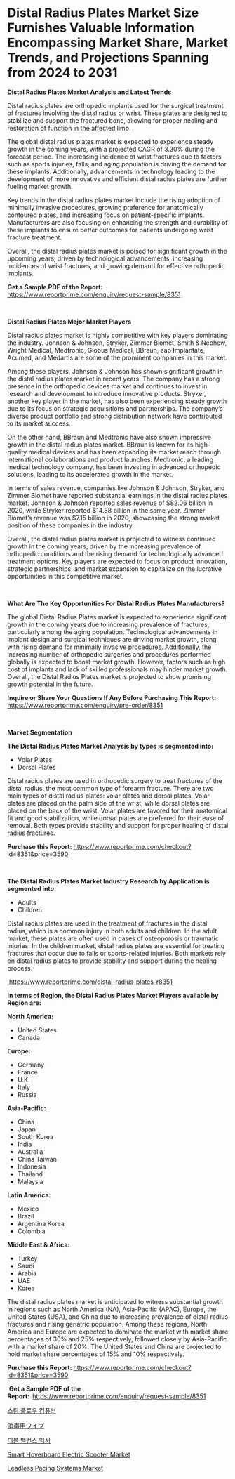<p><h1>Distal Radius Plates Market Size Furnishes Valuable Information Encompassing Market Share, Market Trends, and Projections Spanning from 2024 to 2031</h1></p><p><strong>Distal Radius Plates Market Analysis and Latest Trends</strong></p>
<p><p>Distal radius plates are orthopedic implants used for the surgical treatment of fractures involving the distal radius or wrist. These plates are designed to stabilize and support the fractured bone, allowing for proper healing and restoration of function in the affected limb.</p><p>The global distal radius plates market is expected to experience steady growth in the coming years, with a projected CAGR of 3.30% during the forecast period. The increasing incidence of wrist fractures due to factors such as sports injuries, falls, and aging population is driving the demand for these implants. Additionally, advancements in technology leading to the development of more innovative and efficient distal radius plates are further fueling market growth.</p><p>Key trends in the distal radius plates market include the rising adoption of minimally invasive procedures, growing preference for anatomically contoured plates, and increasing focus on patient-specific implants. Manufacturers are also focusing on enhancing the strength and durability of these implants to ensure better outcomes for patients undergoing wrist fracture treatment.</p><p>Overall, the distal radius plates market is poised for significant growth in the upcoming years, driven by technological advancements, increasing incidences of wrist fractures, and growing demand for effective orthopedic implants.</p></p>
<p><strong>Get a Sample PDF of the Report:&nbsp;</strong> <a href="https://www.reportprime.com/enquiry/request-sample/8351">https://www.reportprime.com/enquiry/request-sample/8351</a></p>
<p>&nbsp;</p>
<p><strong>Distal Radius Plates Major Market Players</strong></p>
<p><p>Distal radius plates market is highly competitive with key players dominating the industry. Johnson & Johnson, Stryker, Zimmer Biomet, Smith & Nephew, Wright Medical, Medtronic, Globus Medical, BBraun, aap Implantate, Acumed, and Medartis are some of the prominent companies in this market.</p><p>Among these players, Johnson & Johnson has shown significant growth in the distal radius plates market in recent years. The company has a strong presence in the orthopedic devices market and continues to invest in research and development to introduce innovative products. Stryker, another key player in the market, has also been experiencing steady growth due to its focus on strategic acquisitions and partnerships. The company’s diverse product portfolio and strong distribution network have contributed to its market success.</p><p>On the other hand, BBraun and Medtronic have also shown impressive growth in the distal radius plates market. BBraun is known for its high-quality medical devices and has been expanding its market reach through international collaborations and product launches. Medtronic, a leading medical technology company, has been investing in advanced orthopedic solutions, leading to its accelerated growth in the market.</p><p>In terms of sales revenue, companies like Johnson & Johnson, Stryker, and Zimmer Biomet have reported substantial earnings in the distal radius plates market. Johnson & Johnson reported sales revenue of $82.06 billion in 2020, while Stryker reported $14.88 billion in the same year. Zimmer Biomet’s revenue was $7.15 billion in 2020, showcasing the strong market position of these companies in the industry.</p><p>Overall, the distal radius plates market is projected to witness continued growth in the coming years, driven by the increasing prevalence of orthopedic conditions and the rising demand for technologically advanced treatment options. Key players are expected to focus on product innovation, strategic partnerships, and market expansion to capitalize on the lucrative opportunities in this competitive market.</p></p>
<p>&nbsp;</p>
<p><strong>What Are The Key Opportunities For Distal Radius Plates Manufacturers?</strong></p>
<p><p>The global Distal Radius Plates market is expected to experience significant growth in the coming years due to increasing prevalence of fractures, particularly among the aging population. Technological advancements in implant design and surgical techniques are driving market growth, along with rising demand for minimally invasive procedures. Additionally, the increasing number of orthopedic surgeries and procedures performed globally is expected to boost market growth. However, factors such as high cost of implants and lack of skilled professionals may hinder market growth. Overall, the Distal Radius Plates market is projected to show promising growth potential in the future.</p></p>
<p><strong>Inquire or Share Your Questions If Any Before Purchasing This Report:</strong> <a href="https://www.reportprime.com/enquiry/pre-order/8351">https://www.reportprime.com/enquiry/pre-order/8351</a></p>
<p>&nbsp;</p>
<p><strong>Market Segmentation</strong></p>
<p><strong>The Distal Radius Plates Market Analysis by types is segmented into:</strong></p>
<p><ul><li>Volar Plates</li><li>Dorsal Plates</li></ul></p>
<p><p>Distal radius plates are used in orthopedic surgery to treat fractures of the distal radius, the most common type of forearm fracture. There are two main types of distal radius plates: volar plates and dorsal plates. Volar plates are placed on the palm side of the wrist, while dorsal plates are placed on the back of the wrist. Volar plates are favored for their anatomical fit and good stabilization, while dorsal plates are preferred for their ease of removal. Both types provide stability and support for proper healing of distal radius fractures.</p></p>
<p><strong>Purchase this Report:&nbsp;</strong><a href="https://www.reportprime.com/checkout?id=8351&price=3590">https://www.reportprime.com/checkout?id=8351&price=3590</a></p>
<p>&nbsp;</p>
<p><strong>The Distal Radius Plates Market Industry Research by Application is segmented into:</strong></p>
<p><ul><li>Adults</li><li>Children</li></ul></p>
<p><p>Distal radius plates are used in the treatment of fractures in the distal radius, which is a common injury in both adults and children. In the adult market, these plates are often used in cases of osteoporosis or traumatic injuries. In the children market, distal radius plates are essential for treating fractures that occur due to falls or sports-related injuries. Both markets rely on distal radius plates to provide stability and support during the healing process.</p></p>
<p><a href="https://www.reportprime.com/distal-radius-plates-r8351">&nbsp;https://www.reportprime.com/distal-radius-plates-r8351</a></p>
<p><strong>In terms of Region, the Distal Radius Plates Market Players available by Region are:</strong></p>
<p>
    <p> <strong> North America: </strong>
        <ul>
            <li>United States</li>
            <li>Canada</li>
        </ul>
        </p> 
    <p> <strong> Europe: </strong>
        <ul>
            <li>Germany</li>
            <li>France</li>
            <li>U.K.</li>
            <li>Italy</li>
            <li>Russia</li>
        </ul>
        </p> 
    <p> <strong> Asia-Pacific: </strong>
        <ul>
            <li>China</li>
            <li>Japan</li>
            <li>South Korea</li>
            <li>India</li>
            <li>Australia</li>
            <li>China Taiwan</li>
            <li>Indonesia</li>
            <li>Thailand</li>
            <li>Malaysia</li>
        </ul>
        </p> 
    <p> <strong> Latin America: </strong>
        <ul>
            <li>Mexico</li>
            <li>Brazil</li>
            <li>Argentina Korea</li>
            <li>Colombia</li>
        </ul>
        </p> 
    <p> <strong> Middle East & Africa: </strong>
        <ul>
            <li>Turkey</li>
            <li>Saudi</li>
            <li>Arabia</li>
            <li>UAE</li>
            <li>Korea</li>
        </ul>
    </p>
    </p>
<p><p>The distal radius plates market is anticipated to witness substantial growth in regions such as North America (NA), Asia-Pacific (APAC), Europe, the United States (USA), and China due to increasing prevalence of distal radius fractures and rising geriatric population. Among these regions, North America and Europe are expected to dominate the market with market share percentages of 30% and 25% respectively, followed closely by Asia-Pacific with a market share of 20%. The United States and China are projected to hold market share percentages of 15% and 10% respectively.</p></p>
<p><strong>Purchase this Report: </strong><a href="https://www.reportprime.com/checkout?id=8351&price=3590">https://www.reportprime.com/checkout?id=8351&price=3590</a></p>
<p>&nbsp;<strong>Get a Sample PDF of the Report:&nbsp;&nbsp;</strong><a href="https://www.reportprime.com/enquiry/request-sample/8351">https://www.reportprime.com/enquiry/request-sample/8351</a></p>
<p><strong></strong></p>
<p><p><a href="https://github.com/wallacBahrtyinger567686/Market-Research-Report-List-1/blob/main/920501273026.md">스팀 플로우 컴퓨터</a></p><p><a href="https://github.com/kegley4963/Market-Research-Report-List-1/blob/main/796938577246.md">消毒用ワイプ</a></p><p><a href="https://medium.com/@mayekuhic00/%EB%8D%94%EB%B8%94-%EB%B0%B8%EB%9F%B0%EC%8A%A4%EB%93%9C-%EB%AF%B9%EC%84%9C-%EC%8B%9C%EC%9E%A5-%EC%9C%A0%ED%98%95-%EC%9D%91%EC%9A%A9-%EB%B6%84%EC%95%BC-%EB%B0%8F-%EC%A7%80%EB%A6%AC%EB%B3%84-%EC%A2%85%ED%95%A9-%ED%8F%89%EA%B0%80-2f8c461fd87f">더블 밸런스 믹서</a></p><p><a href="https://issuu.com/reportprime-2/docs/smart-hoverboard-electric-scooter-market-size-2030">Smart Hoverboard Electric Scooter Market</a></p><p><a href="https://github.com/RyleeBauch2023/Market-Research-Report-List-1/blob/main/leadless-pacing-systems-market.md">Leadless Pacing Systems Market</a></p></p>